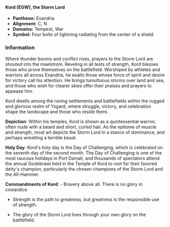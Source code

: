 #### Kord (EGW), the Storm Lord
- **Pantheon:** Exandria
- **Alignment:** C, N
- **Domains:** Tempest, War
- **Symbol:** Four bolts of lightning radiating from the center of a shield
### Information

Where thunder booms and conflict rises, prayers to the Storm Lord are shouted into the maelstrom. Reveling in all tests of strength, Kord blesses those who prove themselves on the battlefield. Worshiped by athletes and warriors all across Exandria, he exalts those whose force of spirit and desire for victory call his attention. He brings tumultuous storms over land and sea, and those who wish for clearer skies offer their praises and prayers to appease him.

Kord dwells among the roving settlements and battlefields within the rugged and glorious realm of Ysgard, where struggle, victory, and celebration shape the landscape and those who reside there.

**Depiction**: Within his temples, Kord is shown as a quintessential warrior, often nude with a beard and short, curled hair. As the epitome of muscle and strength, most art depicts the Storm Lord in a stance of dominance, and perhaps wrestling a terrible beast.

**Holy Day**: Kord's holy day is the Day of Challenging, which is celebrated on the seventh day of the second month. The Day of Challenging is one of the most raucous holidays in Port Damali, and thousands of spectators attend the annual Godsbrawl held in the Temple of Kord to root for their favored deity's champion, particularly the chosen champions of the Storm Lord and the All-Hammer.

**Commandments of Kord**: - Bravery above all. There is no glory in cowardice.

- Strength is the path to greatness, but greatness is the responsible use of strength.

- The glory of the Storm Lord lives through your own glory on the battlefield.